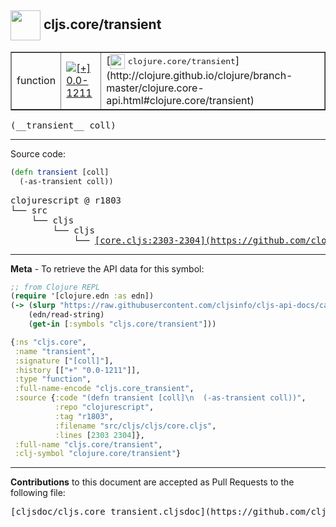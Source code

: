 ## <img width="48px" valign="middle" src="http://i.imgur.com/Hi20huC.png"> cljs.core/transient

 <table border="1">
<tr>

<td>function</td>
<td><a href="https://github.com/cljsinfo/cljs-api-docs/tree/0.0-1211"><img valign="middle" alt="[+] 0.0-1211" src="https://img.shields.io/badge/+-0.0--1211-lightgrey.svg"></a> </td>
<td>
[<img height="24px" valign="middle" src="http://i.imgur.com/1GjPKvB.png"> <samp>clojure.core/transient</samp>](http://clojure.github.io/clojure/branch-master/clojure.core-api.html#clojure.core/transient)
</td>
</tr>
</table>

 <samp>
(__transient__ coll)<br>
</samp>

---





Source code:

```clj
(defn transient [coll]
  (-as-transient coll))
```

 <pre>
clojurescript @ r1803
└── src
    └── cljs
        └── cljs
            └── <ins>[core.cljs:2303-2304](https://github.com/clojure/clojurescript/blob/r1803/src/cljs/cljs/core.cljs#L2303-L2304)</ins>
</pre>


---

__Meta__ - To retrieve the API data for this symbol:

```clj
;; from Clojure REPL
(require '[clojure.edn :as edn])
(-> (slurp "https://raw.githubusercontent.com/cljsinfo/cljs-api-docs/catalog/cljs-api.edn")
    (edn/read-string)
    (get-in [:symbols "cljs.core/transient"]))
```

```clj
{:ns "cljs.core",
 :name "transient",
 :signature ["[coll]"],
 :history [["+" "0.0-1211"]],
 :type "function",
 :full-name-encode "cljs.core_transient",
 :source {:code "(defn transient [coll]\n  (-as-transient coll))",
          :repo "clojurescript",
          :tag "r1803",
          :filename "src/cljs/cljs/core.cljs",
          :lines [2303 2304]},
 :full-name "cljs.core/transient",
 :clj-symbol "clojure.core/transient"}

```

---

__Contributions__ to this document are accepted as Pull Requests to the following file:

 <pre>
[cljsdoc/cljs.core_transient.cljsdoc](https://github.com/cljsinfo/cljs-api-docs/blob/master/cljsdoc/cljs.core_transient.cljsdoc)
</pre>

